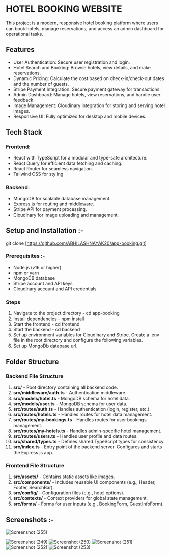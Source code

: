 ﻿# HOTEL BOOKING WEBSITE

This project is a modern, responsive hotel booking platform where users can book hotels, manage reservations, and access an admin dashboard for operational tasks.

## Features
- User Authentication: Secure user registration and login.
- Hotel Search and Booking: Browse hotels, view details, and make reservations.
- Dynamic Pricing: Calculate the cost based on check-in/check-out dates and the number of guests.
- Stripe Payment Integration: Secure payment gateway for transactions.
- Admin Dashboard: Manage hotels, view reservations, and handle user feedback.
- Image Management: Cloudinary integration for storing and serving hotel images.
- Responsive UI: Fully optimized for desktop and mobile devices. 

## Tech Stack

### Frontend:
- React with TypeScript for a modular and type-safe architecture.
- React Query for efficient data fetching and caching.
- React Router for seamless navigation.
- Tailwind CSS for styling

### Backend:
- MongoDB for scalable database management.
- Express.js for routing and middleware.
- Stripe API for payment processing.
- Cloudinary for image uploading and management.

## Setup and Installation :-
  git clone [https://github.com/ABHILASHNAYAK20/app-booking.git] 

### Prerequisites :- 
- Node.js (v16 or higher)
- npm or yarn
- MongoDB database
- Stripe account and API keys
- Cloudinary account and API credentials

### Steps 
1. Navigate to the project directory - cd app-booking
2. Install dependencies - npm install
3. Start the frontend - cd frontend
4. Start the backend - cd backend
5. Set up environment variables for Cloudinary and Stripe. Create a .env file in the root directory and configure the following variables.
6. Set up MongoDb database url.

## Folder Structure 

### Backend File Structure

1. **src/** - Root directory containing all backend code.  
2. **src/middleware/auth.ts** - Authentication middleware.  
3. **src/models/hotel.ts** - MongoDB schema for hotel data.  
4. **src/models/user.ts** - MongoDB schema for user data.  
5. **src/routes/auth.ts** - Handles authentication (login, register, etc.).  
6. **src/routes/hotels.ts** - Handles routes for hotel data management.  
7. **src/routes/my-bookings.ts** - Handles routes for user bookings management.  
8. **src/routes/my-hotels.ts** - Handles admin-specific hotel management.  
9. **src/routes/users.ts** - Handles user profile and data routes.  
10. **src/shared/types.ts** - Defines shared TypeScript types for consistency.  
11. **src/index.ts** - Entry point of the backend server. Configures and starts the Express.js app.

 ### Frontend File Structure 

1. **src/assets/** - Contains static assets like images.  
2. **src/components/** - Includes reusable UI components (e.g., Header, Footer, SearchBar).  
3. **src/config/** - Configuration files (e.g., hotel options).  
4. **src/contexts/** - Context providers for global state management.  
5. **src/forms/** - Forms for user inputs (e.g., BookingForm, GuestInfoForm).  

## Screenshots :- 
![Screenshot (255)](https://github.com/user-attachments/assets/694b0010-a4df-418a-a143-aee17ad36dbd)

![Screenshot (249)](https://github.com/user-attachments/assets/b4a07492-9d6a-4cb3-9d25-14e904f2f1ae)
![Screenshot (250)](https://github.com/user-attachments/assets/0caf132a-fe0e-4008-9e68-00885908a4cb)
![Screenshot (251)](https://github.com/user-attachments/assets/f014a97f-f7f3-4f15-9858-468ea35309fd)
![Screenshot (252)](https://github.com/user-attachments/assets/d5b403dd-37dc-457e-84e8-ceff3f275938)
![Screenshot (253)](https://github.com/user-attachments/assets/b402c782-a47b-40a6-9ce4-75f8cbb9be8a)




 








































































































































































































































































































































































































































































